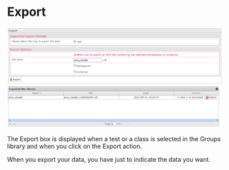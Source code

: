 <!--
created_at: '2012-04-12 18:30:54'
updated_at: '2013-03-13 14:01:28'
authors:
    - 'Jérôme Bogaerts'
contributors:
    - 'Sophie Doublet'
tags:
    - 'Manage Groups'
-->

Export
======

![](../resources/groups-export.png)

The Export box is displayed when a test or a class is selected in the Groups library and when you click on the Export action.

When you export your data, you have just to indicate the data you want.


